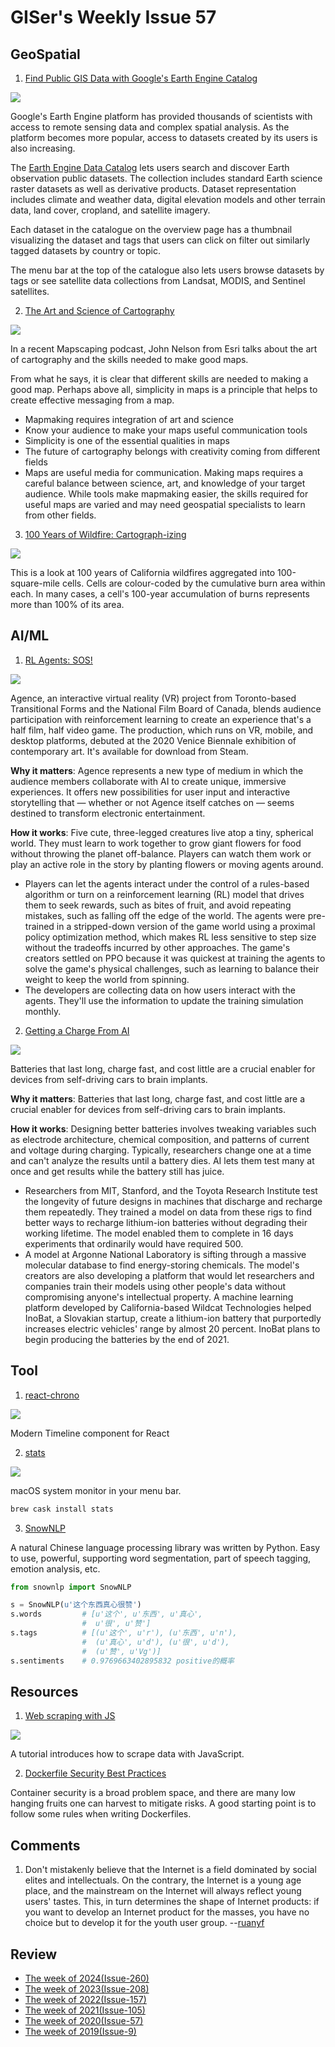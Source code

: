 # GISer's Weekly Issue 57

## GeoSpatial

1. [Find Public GIS Data with Google's Earth Engine Catalog](https://www.gislounge.com/find-public-gis-data-with-googles-earth-engine-catalog/)

![](https://i1.wp.com/www.gislounge.com/wp-content/uploads/2020/10/earth-engine-data-catalog.png?w=1100&ssl=1)

Google's Earth Engine platform has provided thousands of scientists with access to remote sensing data and complex spatial analysis. As the platform becomes more popular, access to datasets created by its users is also increasing.

The [Earth Engine Data Catalog](https://developers.google.com/earth-engine/datasets/catalog) lets users search and discover Earth observation public datasets. The collection includes standard Earth science raster datasets as well as derivative products. Dataset representation includes climate and weather data, digital elevation models and other terrain data, land cover, cropland, and satellite imagery.

Each dataset in the catalogue on the overview page has a thumbnail visualizing the dataset and tags that users can click on filter out similarly tagged datasets by country or topic.

The menu bar at the top of the catalogue also lets users browse datasets by tags or see satellite data collections from Landsat, MODIS, and Sentinel satellites.

2. [The Art and Science of Cartography](https://www.gislounge.com/communicating-with-maps/)

![](https://i2.wp.com/www.gislounge.com/wp-content/uploads/2018/04/color-picker.png?w=1000&ssl=1)

In a recent Mapscaping podcast, John Nelson from Esri talks about the art of cartography and the skills needed to make good maps.

From what he says, it is clear that different skills are needed to making a good map. Perhaps above all, simplicity in maps is a principle that helps to create effective messaging from a map.

- Mapmaking requires integration of art and science
- Know your audience to make your maps useful communication tools
- Simplicity is one of the essential qualities in maps
- The future of cartography belongs with creativity coming from different fields
- Maps are useful media for communication. Making maps requires a careful balance between science, art, and knowledge of your target audience. While tools make mapmaking easier, the skills required for useful maps are varied and may need geospatial specialists to learn from other fields.

3. [100 Years of Wildfire: Cartograph-izing](https://www.esri.com/arcgis-blog/products/arcgis-pro/mapping/100-years-of-wildfire-cartograph-izing/)

![](https://www.esri.com/arcgis-blog/wp-content/uploads/2020/10/FiresAreaBurned_tiny.jpg)

This is a look at 100 years of California wildfires aggregated into 100-square-mile cells. Cells are colour-coded by the cumulative burn area within each. In many cases, a cell's 100-year accumulation of burns represents more than 100% of its area.

## AI/ML

1. [RL Agents: SOS!](https://www.agence.ai/)

![](<https://blog.deeplearning.ai/hubfs/ezgif.com-gif-maker%20(19).gif>)

Agence, an interactive virtual reality (VR) project from Toronto-based Transitional Forms and the National Film Board of Canada, blends audience participation with reinforcement learning to create an experience that's a half film, half video game. The production, which runs on VR, mobile, and desktop platforms, debuted at the 2020 Venice Biennale exhibition of contemporary art. It's available for download from Steam.

**Why it matters**: Agence represents a new type of medium in which the audience members collaborate with AI to create unique, immersive experiences. It offers new possibilities for user input and interactive storytelling that — whether or not Agence itself catches on — seems destined to transform electronic entertainment.

**How it works**: Five cute, three-legged creatures live atop a tiny, spherical world. They must learn to work together to grow giant flowers for food without throwing the planet off-balance. Players can watch them work or play an active role in the story by planting flowers or moving agents around.

- Players can let the agents interact under the control of a rules-based algorithm or turn on a reinforcement learning (RL) model that drives them to seek rewards, such as bites of fruit, and avoid repeating mistakes, such as falling off the edge of the world.
  The agents were pre-trained in a stripped-down version of the game world using a proximal policy optimization method, which makes RL less sensitive to step size without the tradeoffs incurred by other approaches. The game's creators settled on PPO because it was quickest at training the agents to solve the game's physical challenges, such as learning to balance their weight to keep the world from spinning.
- The developers are collecting data on how users interact with the agents. They'll use the information to update the training simulation monthly.

2. [Getting a Charge From AI](https://www.wired.com/story/ai-is-throwing-battery-development-into-overdrive/)

![](https://blog.deeplearning.ai/hubfs/Batteries1.png)

Batteries that last long, charge fast, and cost little are a crucial enabler for devices from self-driving cars to brain implants.

**Why it matters**: Batteries that last long, charge fast, and cost little are a crucial enabler for devices from self-driving cars to brain implants.

**How it works**: Designing better batteries involves tweaking variables such as electrode architecture, chemical composition, and patterns of current and voltage during charging. Typically, researchers change one at a time and can't analyze the results until a battery dies. AI lets them test many at once and get results while the battery still has juice.

- Researchers from MIT, Stanford, and the Toyota Research Institute test the longevity of future designs in machines that discharge and recharge them repeatedly. They trained a model on data from these rigs to find better ways to recharge lithium-ion batteries without degrading their working lifetime. The model enabled them to complete in 16 days experiments that ordinarily would have required 500.
- A model at Argonne National Laboratory is sifting through a massive molecular database to find energy-storing chemicals. The model's creators are also developing a platform that would let researchers and companies train their models using other people's data without compromising anyone's intellectual property.
  A machine learning platform developed by California-based Wildcat Technologies helped InoBat, a Slovakian startup, create a lithium-ion battery that purportedly increases electric vehicles' range by almost 20 percent. InoBat plans to begin producing the batteries by the end of 2021.

## Tool

1. [react-chrono](https://github.com/prabhuignoto/react-chrono)

![](https://github.com/prabhuignoto/react-chrono/raw/master/readme-assets/demo3.gif)

Modern Timeline component for React

2. [stats](https://github.com/exelban/stats)

![](https://camo.githubusercontent.com/7471250b6007ba3873e701fcd6ead857c51753e6/68747470733a2f2f7365726869792e73332e65752d63656e7472616c2d312e616d617a6f6e6177732e636f6d2f4769746875625f7265706f2f73746174732f706f7075707325334676322e332e322e706e673f7633)

macOS system monitor in your menu bar.

```sh
brew cask install stats
```

3. [SnowNLP](https://github.com/isnowfy/snownlp)

A natural Chinese language processing library was written by Python. Easy to use, powerful, supporting word segmentation, part of speech tagging, emotion analysis, etc.

```python
from snownlp import SnowNLP

s = SnowNLP(u'这个东西真心很赞')
s.words         # [u'这个', u'东西', u'真心',
                #  u'很', u'赞']
s.tags          # [(u'这个', u'r'), (u'东西', u'n'),
                #  (u'真心', u'd'), (u'很', u'd'),
                #  (u'赞', u'Vg')]
s.sentiments    # 0.9769663402895832 positive的概率
```

## Resources

1. [Web scraping with JS](https://qoob.cc/web-scraping/)

![](https://qoob.cc/static/f134010484d4abae1417153e7c2b9e19/07a9c/parsing-tools.png)

A tutorial introduces how to scrape data with JavaScript.

2. [Dockerfile Security Best Practices](https://cloudberry.engineering/article/dockerfile-security-best-practices/)

Container security is a broad problem space, and there are many low hanging fruits one can harvest to mitigate risks. A good starting point is to follow some rules when writing Dockerfiles.

## Comments

1. Don't mistakenly believe that the Internet is a field dominated by social elites and intellectuals. On the contrary, the Internet is a young age place, and the mainstream on the Internet will always reflect young users' tastes. This, in turn determines the shape of Internet products: if you want to develop an Internet product for the masses, you have no choice but to develop it for the youth user group.
   --[ruanyf](https://github.com/ruanyf/weekly/blob/master/docs/issue-130.md)

## Review

- [The week of 2024(Issue-260)](../2024/issue-260.md)
- [The week of 2023(Issue-208)](../2023/issue-208.md)
- [The week of 2022(Issue-157)](../2022/issue-157.md)
- [The week of 2021(Issue-105)](../2021/issue-105.md)
- [The week of 2020(Issue-57)](../2020/issue-57.md)
- [The week of 2019(Issue-9)](../2019/issue-9.md)

